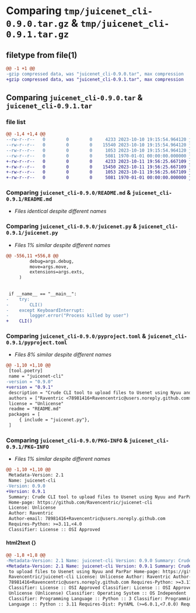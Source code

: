 # Comparing `tmp/juicenet_cli-0.9.0.tar.gz` & `tmp/juicenet_cli-0.9.1.tar.gz`

## filetype from file(1)

```diff
@@ -1 +1 @@
-gzip compressed data, was "juicenet_cli-0.9.0.tar", max compression
+gzip compressed data, was "juicenet_cli-0.9.1.tar", max compression
```

## Comparing `juicenet_cli-0.9.0.tar` & `juicenet_cli-0.9.1.tar`

### file list

```diff
@@ -1,4 +1,4 @@
--rw-r--r--   0        0        0     4233 2023-10-10 19:15:54.964120 juicenet_cli-0.9.0/README.md
--rw-r--r--   0        0        0    15540 2023-10-10 19:15:54.964120 juicenet_cli-0.9.0/juicenet.py
--rw-r--r--   0        0        0     1053 2023-10-10 19:15:54.964120 juicenet_cli-0.9.0/pyproject.toml
--rw-r--r--   0        0        0     5081 1970-01-01 00:00:00.000000 juicenet_cli-0.9.0/PKG-INFO
+-rw-r--r--   0        0        0     4233 2023-10-11 19:56:25.667109 juicenet_cli-0.9.1/README.md
+-rw-r--r--   0        0        0    15450 2023-10-11 19:56:25.667109 juicenet_cli-0.9.1/juicenet.py
+-rw-r--r--   0        0        0     1053 2023-10-11 19:56:25.667109 juicenet_cli-0.9.1/pyproject.toml
+-rw-r--r--   0        0        0     5081 1970-01-01 00:00:00.000000 juicenet_cli-0.9.1/PKG-INFO
```

### Comparing `juicenet_cli-0.9.0/README.md` & `juicenet_cli-0.9.1/README.md`

 * *Files identical despite different names*

### Comparing `juicenet_cli-0.9.0/juicenet.py` & `juicenet_cli-0.9.1/juicenet.py`

 * *Files 1% similar despite different names*

```diff
@@ -556,11 +556,8 @@
         debug=args.debug,
         move=args.move,
         extensions=args.exts,
     )
 
 
 if __name__ == "__main__":
-    try:
-        CLI()
-    except KeyboardInterrupt:
-        logger.error("Process killed by user")
+    CLI()
```

### Comparing `juicenet_cli-0.9.0/pyproject.toml` & `juicenet_cli-0.9.1/pyproject.toml`

 * *Files 8% similar despite different names*

```diff
@@ -1,10 +1,10 @@
 [tool.poetry]
 name = "juicenet-cli"
-version = "0.9.0"
+version = "0.9.1"
 description = "Crude CLI tool to upload files to Usenet using Nyuu and ParPar"
 authors = ["Raventric <78981416+Ravencentric@users.noreply.github.com>"]
 license = "Unlicense"
 readme = "README.md"
 packages = [
     { include = "juicenet.py"},
 ]
```

### Comparing `juicenet_cli-0.9.0/PKG-INFO` & `juicenet_cli-0.9.1/PKG-INFO`

 * *Files 1% similar despite different names*

```diff
@@ -1,10 +1,10 @@
 Metadata-Version: 2.1
 Name: juicenet-cli
-Version: 0.9.0
+Version: 0.9.1
 Summary: Crude CLI tool to upload files to Usenet using Nyuu and ParPar
 Home-page: https://github.com/Ravencentric/juicenet-cli
 License: Unlicense
 Author: Raventric
 Author-email: 78981416+Ravencentric@users.noreply.github.com
 Requires-Python: >=3.11,<4.0
 Classifier: License :: OSI Approved
```

#### html2text {}

```diff
@@ -1,8 +1,8 @@
-Metadata-Version: 2.1 Name: juicenet-cli Version: 0.9.0 Summary: Crude CLI tool
+Metadata-Version: 2.1 Name: juicenet-cli Version: 0.9.1 Summary: Crude CLI tool
 to upload files to Usenet using Nyuu and ParPar Home-page: https://github.com/
 Ravencentric/juicenet-cli License: Unlicense Author: Raventric Author-email:
 78981416+Ravencentric@users.noreply.github.com Requires-Python: >=3.11,<4.0
 Classifier: License :: OSI Approved Classifier: License :: OSI Approved :: The
 Unlicense (Unlicense) Classifier: Operating System :: OS Independent
 Classifier: Programming Language :: Python :: 3 Classifier: Programming
 Language :: Python :: 3.11 Requires-Dist: PyYAML (>=6.0.1,<7.0.0) Requires-
```

